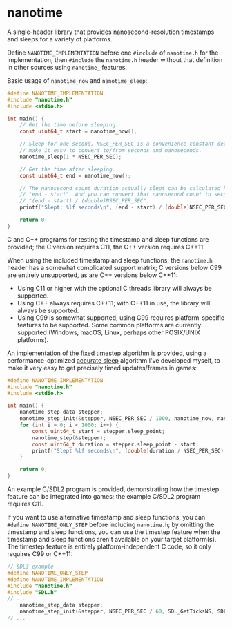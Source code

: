 # nanotime
A single-header library that provides nanosecond-resolution timestamps and sleeps for a variety of platforms.

Define `NANOTIME_IMPLEMENTATION` before one `#include` of `nanotime.h` for the implementation, then `#include` the `nanotime.h` header without that definition in other sources using `nanotime_` features.

Basic usage of `nanotime_now` and `nanotime_sleep`:
```c
#define NANOTIME_IMPLEMENTATION
#include "nanotime.h"
#include <stdio.h>

int main() {
    // Get the time before sleeping.
    const uint64_t start = nanotime_now();

    // Sleep for one second. NSEC_PER_SEC is a convenience constant defined to
    // make it easy to convert to/from seconds and nanoseconds.
    nanotime_sleep(1 * NSEC_PER_SEC);

    // Get the time after sleeping.
    const uint64_t end = nanotime_now();

    // The nanosecond count duration actually slept can be calculated here via
    // "end - start". And you can convert that nanosecond count to seconds via
    // "(end - start) / (double)NSEC_PER_SEC".
    printf("Slept: %lf seconds\n", (end - start) / (double)NSEC_PER_SEC);

    return 0;
}
```

C and C++ programs for testing the timestamp and sleep functions are provided; the C version requires C11, the C++ version requires C++11.

When using the included timestamp and sleep functions, the `nanotime.h` header has a somewhat complicated support matrix; C versions below C99 are entirely unsupported, as are C++ versions below C++11:
* Using C11 or higher with the optional C threads library will always be supported.
* Using C++ always requires C++11; with C++11 in use, the library will always be supported.
* Using C99 is somewhat supported; using C99 requires platform-specific features to be supported. Some common platforms are currently supported (Windows, macOS, Linux, perhaps other POSIX/UNIX platforms).

An implementation of the [fixed timestep](https://www.gafferongames.com/post/fix_your_timestep/) algorithm is provided, using a performance-optimized [accurate sleep](https://blog.bearcats.nl/accurate-sleep-function/) algorithm I've developed myself, to make it very easy to get precisely timed updates/frames in games:
```c
#define NANOTIME_IMPLEMENTATION
#include "nanotime.h"
#include <stdio.h>

int main() {
    nanotime_step_data stepper;
    nanotime_step_init(&stepper, NSEC_PER_SEC / 1000, nanotime_now, nanotime_sleep);
    for (int i = 0; i < 1000; i++) {
        const uint64_t start = stepper.sleep_point;
        nanotime_step(&stepper);
        const uint64_t duration = stepper.sleep_point - start;
        printf("Slept %lf seconds\n", (double)duration / NSEC_PER_SEC);
    }

    return 0;
}
```

An example C/SDL2 program is provided, demonstrating how the timestep feature can be integrated into games; the example C/SDL2 program requires C11.

If you want to use alternative timestamp and sleep functions, you can `#define NANOTIME_ONLY_STEP` before including `nanotime.h`; by omitting the timestamp and sleep functions, you can use the timestep feature when the timestamp and sleep functions aren't available on your target platform(s). The timestep feature is entirely platform-independent C code, so it only requires C99 or C++11:
```c
// SDL3 example
#define NANOTIME_ONLY_STEP
#define NANOTIME_IMPLEMENTATION
#include "nanotime.h"
#include "SDL.h"
// ...
    nanotime_step_data stepper;
    nanotime_step_init(&stepper, NSEC_PER_SEC / 60, SDL_GetTicksNS, SDL_DelayNS);
// ...
```
